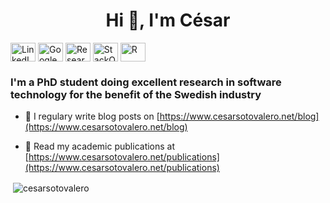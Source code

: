 <h1 align="center">Hi 👋, I'm César</h1>
<a href="https://linkedin.com/in/cesarsotovalero" target="blank"><img align="center" src="https://cdn.jsdelivr.net/npm/simple-icons@3.0.1/icons/linkedin.svg" alt="LinkedIn" height="30" width="40" /></a>
<a href="https://scholar.google.es/citations?user=jNBoowwAAAAJ&hl=en" target="blank"><img align="center" src="https://cdn.jsdelivr.net/npm/simple-icons@3.0.1/icons/googlescholar.svg" alt="GoogleSchoolar" height="30" width="40" /></a>
<a href="https://www.researchgate.net/profile/Cesar_Soto-Valero" target="blank"><img align="center" src="https://cdn.jsdelivr.net/npm/simple-icons@3.0.1/icons/researchgate.svg" alt="ResearchGate" height="30" width="40" /></a>
<a href="https://stackoverflow.com/users/10480869/cesarsotovalero" target="blank"><img align="center" src="https://cdn.jsdelivr.net/npm/simple-icons@3.0.1/icons/stackoverflow.svg" alt="StackOverflow" height="30" width="40" /></a>
<a href="https://www.cesarsotovalero.net/feed.xml" target="blank"><img align="center" src="https://cdn.jsdelivr.net/npm/simple-icons@3.0.1/icons/rss.svg" alt="R" height="30" width="40" /></a>
<h3 align="left">I'm a PhD student doing excellent research in software technology for the benefit of the Swedish industry</h3>

- 📝 I regulary write blog posts on [https://www.cesarsotovalero.net/blog](https://www.cesarsotovalero.net/blog)

- 📄 Read my academic publications at [https://www.cesarsotovalero.net/publications](https://www.cesarsotovalero.net/publications)

<p>&nbsp;<img align="center" src="https://github-readme-stats.vercel.app/api?username=cesarsotovalero&show_icons=true" alt="cesarsotovalero" /></p>

